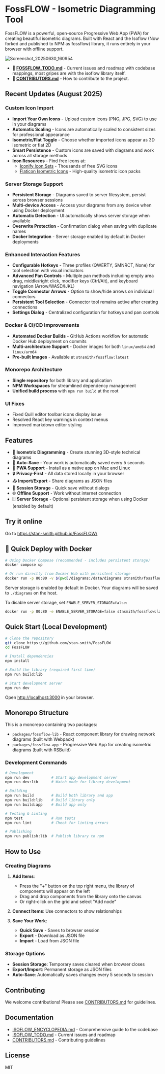 # FossFLOW - Isometric Diagramming Tool

FossFLOW is a powerful, open-source Progressive Web App (PWA) for creating beautiful isometric diagrams. Built with React and the Isoflow (Now forked and published to NPM as fossflow) library, it runs entirely in your browser with offline support.

![Screenshot_20250630_160954](https://github.com/user-attachments/assets/e7f254ad-625f-4b8a-8efc-5293b5be9d55)

- **📝 [FOSSFLOW_TODO.md](https://github.com/stan-smith/FossFLOW/blob/main/ISOFLOW_TODO.md)** - Current issues and roadmap with codebase mappings, most gripes are with the isoflow library itself.
- **🤝 [CONTRIBUTORS.md](https://github.com/stan-smith/FossFLOW/blob/main/CONTRIBUTORS.md)** - How to contribute to the project.

## Recent Updates (August 2025)

### Custom Icon Import
- **Import Your Own Icons** - Upload custom icons (PNG, JPG, SVG) to use in your diagrams
- **Automatic Scaling** - Icons are automatically scaled to consistent sizes for professional appearance
- **Isometric/Flat Toggle** - Choose whether imported icons appear as 3D isometric or flat 2D
- **Smart Persistence** - Custom icons are saved with diagrams and work across all storage methods
- **Icon Resources** - Find free icons at:
  - [Iconify Icon Sets](https://icon-sets.iconify.design/) - Thousands of free SVG icons
  - [Flaticon Isometric Icons](https://www.flaticon.com/free-icons/isometric) - High-quality isometric icon packs

### Server Storage Support
- **Persistent Storage** - Diagrams saved to server filesystem, persist across browser sessions
- **Multi-device Access** - Access your diagrams from any device when using Docker deployment
- **Automatic Detection** - UI automatically shows server storage when available
- **Overwrite Protection** - Confirmation dialog when saving with duplicate names
- **Docker Integration** - Server storage enabled by default in Docker deployments

### Enhanced Interaction Features
- **Configurable Hotkeys** - Three profiles (QWERTY, SMNRCT, None) for tool selection with visual indicators
- **Advanced Pan Controls** - Multiple pan methods including empty area drag, middle/right click, modifier keys (Ctrl/Alt), and keyboard navigation (Arrow/WASD/IJKL)
- **Toggle Connector Arrows** - Option to show/hide arrows on individual connectors
- **Persistent Tool Selection** - Connector tool remains active after creating connections
- **Settings Dialog** - Centralized configuration for hotkeys and pan controls

### Docker & CI/CD Improvements
- **Automated Docker Builds** - GitHub Actions workflow for automatic Docker Hub deployment on commits
- **Multi-architecture Support** - Docker images for both `linux/amd64` and `linux/arm64`
- **Pre-built Images** - Available at `stnsmith/fossflow:latest`

### Monorepo Architecture
- **Single repository** for both library and application
- **NPM Workspaces** for streamlined dependency management
- **Unified build process** with `npm run build` at the root

### UI Fixes
- Fixed Quill editor toolbar icons display issue
- Resolved React key warnings in context menus
- Improved markdown editor styling

## Features

- 🎨 **Isometric Diagramming** - Create stunning 3D-style technical diagrams
- 💾 **Auto-Save** - Your work is automatically saved every 5 seconds
- 📱 **PWA Support** - Install as a native app on Mac and Linux
- 🔒 **Privacy-First** - All data stored locally in your browser
- 📤 **Import/Export** - Share diagrams as JSON files
- 🎯 **Session Storage** - Quick save without dialogs
- 🌐 **Offline Support** - Work without internet connection
- 🗄️ **Server Storage** - Optional persistent storage when using Docker (enabled by default)

## Try it online

Go to https://stan-smith.github.io/FossFLOW/

## 🐳 Quick Deploy with Docker

```bash
# Using Docker Compose (recommended - includes persistent storage)
docker compose up

# Or run directly from Docker Hub with persistent storage
docker run -p 80:80 -v $(pwd)/diagrams:/data/diagrams stnsmith/fossflow:latest
```

Server storage is enabled by default in Docker. Your diagrams will be saved to `./diagrams` on the host.

To disable server storage, set `ENABLE_SERVER_STORAGE=false`:
```bash
docker run -p 80:80 -e ENABLE_SERVER_STORAGE=false stnsmith/fossflow:latest
```

## Quick Start (Local Development)

```bash
# Clone the repository
git clone https://github.com/stan-smith/FossFLOW
cd FossFLOW

# Install dependencies
npm install

# Build the library (required first time)
npm run build:lib

# Start development server
npm run dev
```

Open [http://localhost:3000](http://localhost:3000) in your browser.

## Monorepo Structure

This is a monorepo containing two packages:

- `packages/fossflow-lib` - React component library for drawing network diagrams (built with Webpack)
- `packages/fossflow-app` - Progressive Web App for creating isometric diagrams (built with RSBuild)

### Development Commands

```bash
# Development
npm run dev          # Start app development server
npm run dev:lib      # Watch mode for library development

# Building
npm run build        # Build both library and app
npm run build:lib    # Build library only
npm run build:app    # Build app only

# Testing & Linting
npm test             # Run tests
npm run lint         # Check for linting errors

# Publishing
npm run publish:lib  # Publish library to npm
```

## How to Use

### Creating Diagrams

1. **Add Items**:
   - Press the "+" button on the top right menu, the library of components will appear on the left
   - Drag and drop components from the library onto the canvas
   - Or right-click on the grid and select "Add node"

2. **Connect Items**: Use connectors to show relationships

3. **Save Your Work**:
   - **Quick Save** - Saves to browser session
   - **Export** - Download as JSON file
   - **Import** - Load from JSON file

### Storage Options

- **Session Storage**: Temporary saves cleared when browser closes
- **Export/Import**: Permanent storage as JSON files
- **Auto-Save**: Automatically saves changes every 5 seconds to session

## Contributing

We welcome contributions! Please see [CONTRIBUTORS.md](CONTRIBUTORS.md) for guidelines.

## Documentation

- [ISOFLOW_ENCYCLOPEDIA.md](ISOFLOW_ENCYCLOPEDIA.md) - Comprehensive guide to the codebase
- [ISOFLOW_TODO.md](ISOFLOW_TODO.md) - Current issues and roadmap
- [CONTRIBUTORS.md](CONTRIBUTORS.md) - Contributing guidelines

## License

MIT